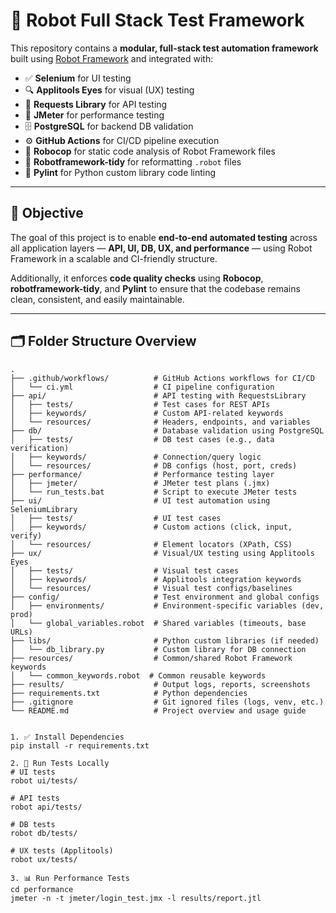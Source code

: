 # 🤖 Robot Full Stack Test Framework

This repository contains a **modular, full-stack test automation framework** built using [Robot Framework](https://robotframework.org/) and integrated with:

- ✅ **Selenium** for UI testing
- 🔍 **Applitools Eyes** for visual (UX) testing
- 🔌 **Requests Library** for API testing
- 🧪 **JMeter** for performance testing
- 🗄️ **PostgreSQL** for backend DB validation
- ⚙️ **GitHub Actions** for CI/CD pipeline execution
- 🧹 **Robocop** for static code analysis of Robot Framework files
- 📝 **Robotframework-tidy** for reformatting `.robot` files
- 🐍 **Pylint** for Python custom library code linting

---

## 🎯 Objective

The goal of this project is to enable **end-to-end automated testing** across all application layers — **API, UI, DB, UX, and performance** — using Robot Framework in a scalable and CI-friendly structure.

Additionally, it enforces **code quality checks** using **Robocop**, **robotframework-tidy**, and **Pylint** to ensure that the codebase remains clean, consistent, and easily maintainable.

---

## 🗂️ Folder Structure Overview

```text
.
├── .github/workflows/          # GitHub Actions workflows for CI/CD
│   └── ci.yml                  # CI pipeline configuration
├── api/                        # API testing with RequestsLibrary
│   ├── tests/                  # Test cases for REST APIs
│   ├── keywords/               # Custom API-related keywords
│   └── resources/              # Headers, endpoints, and variables
├── db/                         # Database validation using PostgreSQL
│   ├── tests/                  # DB test cases (e.g., data verification)
│   ├── keywords/               # Connection/query logic
│   └── resources/              # DB configs (host, port, creds)
├── performance/                # Performance testing layer
│   ├── jmeter/                 # JMeter test plans (.jmx)
│   └── run_tests.bat           # Script to execute JMeter tests
├── ui/                         # UI test automation using SeleniumLibrary
│   ├── tests/                  # UI test cases
│   ├── keywords/               # Custom actions (click, input, verify)
│   └── resources/              # Element locators (XPath, CSS)
├── ux/                         # Visual/UX testing using Applitools Eyes
│   ├── tests/                  # Visual test cases
│   ├── keywords/               # Applitools integration keywords
│   └── resources/              # Visual test configs/baselines
├── config/                     # Test environment and global configs
│   ├── environments/           # Environment-specific variables (dev, prod)
│   └── global_variables.robot  # Shared variables (timeouts, base URLs)
├── libs/                       # Python custom libraries (if needed)
│   └── db_library.py           # Custom library for DB connection
├── resources/                  # Common/shared Robot Framework keywords
│   └── common_keywords.robot  # Common reusable keywords
├── results/                    # Output logs, reports, screenshots
├── requirements.txt            # Python dependencies
├── .gitignore                  # Git ignored files (logs, venv, etc.)
└── README.md                   # Project overview and usage guide


1. ✅ Install Dependencies
pip install -r requirements.txt

2. 🧪 Run Tests Locally
# UI tests
robot ui/tests/

# API tests
robot api/tests/

# DB tests
robot db/tests/

# UX tests (Applitools)
robot ux/tests/

3. 📊 Run Performance Tests
cd performance
jmeter -n -t jmeter/login_test.jmx -l results/report.jtl
